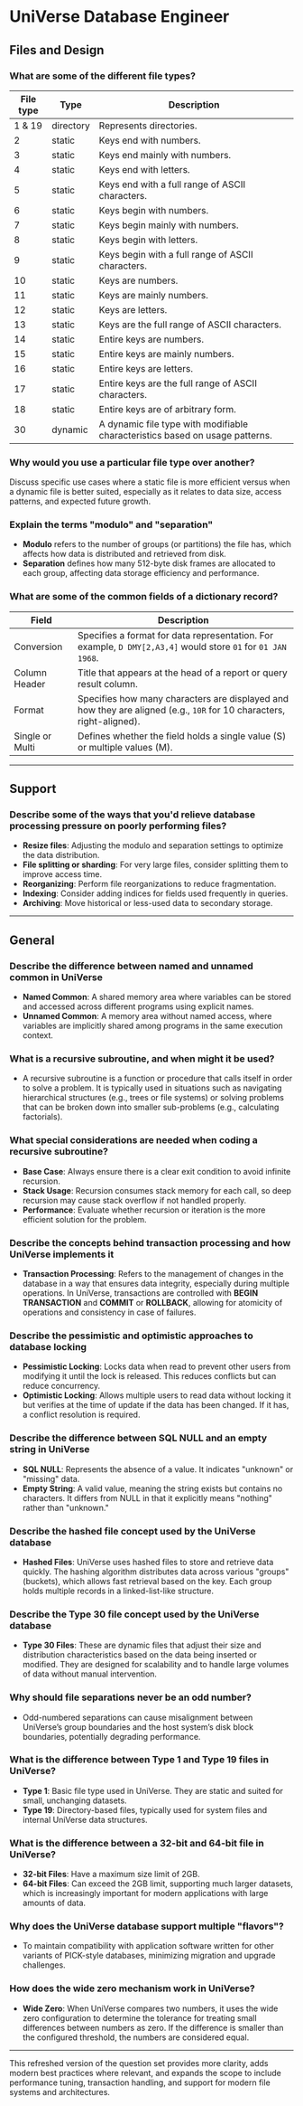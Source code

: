 # UniVerse Database Engineer

## Files and Design

### What are some of the different file types?

| File type | Type         | Description                                                                 |
|-----------|--------------|-----------------------------------------------------------------------------|
| 1 & 19    | directory     | Represents directories.                                                     |
| 2         | static        | Keys end with numbers.                                                      |
| 3         | static        | Keys end mainly with numbers.                                               |
| 4         | static        | Keys end with letters.                                                      |
| 5         | static        | Keys end with a full range of ASCII characters.                             |
| 6         | static        | Keys begin with numbers.                                                    |
| 7         | static        | Keys begin mainly with numbers.                                             |
| 8         | static        | Keys begin with letters.                                                    |
| 9         | static        | Keys begin with a full range of ASCII characters.                           |
| 10        | static        | Keys are numbers.                                                           |
| 11        | static        | Keys are mainly numbers.                                                    |
| 12        | static        | Keys are letters.                                                           |
| 13        | static        | Keys are the full range of ASCII characters.                                |
| 14        | static        | Entire keys are numbers.                                                    |
| 15        | static        | Entire keys are mainly numbers.                                             |
| 16        | static        | Entire keys are letters.                                                    |
| 17        | static        | Entire keys are the full range of ASCII characters.                         |
| 18        | static        | Entire keys are of arbitrary form.                                          |
| 30        | dynamic       | A dynamic file type with modifiable characteristics based on usage patterns.|

### Why would you use a particular file type over another?
Discuss specific use cases where a static file is more efficient versus when a dynamic file is better suited, especially as it relates to data size, access patterns, and expected future growth.

### Explain the terms "modulo" and "separation"
- **Modulo** refers to the number of groups (or partitions) the file has, which affects how data is distributed and retrieved from disk. 
- **Separation** defines how many 512-byte disk frames are allocated to each group, affecting data storage efficiency and performance.

### What are some of the common fields of a dictionary record?

| Field           | Description                                                                 |
|-----------------|-----------------------------------------------------------------------------|
| Conversion      | Specifies a format for data representation. For example, `D DMY[2,A3,4]` would store `01` for `01 JAN 1968`. |
| Column Header   | Title that appears at the head of a report or query result column.           |
| Format          | Specifies how many characters are displayed and how they are aligned (e.g., `10R` for 10 characters, right-aligned). |
| Single or Multi | Defines whether the field holds a single value (S) or multiple values (M).  |

---

## Support

### Describe some of the ways that you'd relieve database processing pressure on poorly performing files?
* **Resize files**: Adjusting the modulo and separation settings to optimize the data distribution.
* **File splitting or sharding**: For very large files, consider splitting them to improve access time.
* **Reorganizing**: Perform file reorganizations to reduce fragmentation.
* **Indexing**: Consider adding indices for fields used frequently in queries.
* **Archiving**: Move historical or less-used data to secondary storage.

---

## General

### Describe the difference between named and unnamed common in UniVerse
- **Named Common**: A shared memory area where variables can be stored and accessed across different programs using explicit names.
- **Unnamed Common**: A memory area without named access, where variables are implicitly shared among programs in the same execution context.

### What is a recursive subroutine, and when might it be used?
- A recursive subroutine is a function or procedure that calls itself in order to solve a problem. It is typically used in situations such as navigating hierarchical structures (e.g., trees or file systems) or solving problems that can be broken down into smaller sub-problems (e.g., calculating factorials).
  
### What special considerations are needed when coding a recursive subroutine?
- **Base Case**: Always ensure there is a clear exit condition to avoid infinite recursion.
- **Stack Usage**: Recursion consumes stack memory for each call, so deep recursion may cause stack overflow if not handled properly.
- **Performance**: Evaluate whether recursion or iteration is the more efficient solution for the problem.

### Describe the concepts behind transaction processing and how UniVerse implements it
- **Transaction Processing**: Refers to the management of changes in the database in a way that ensures data integrity, especially during multiple operations. In UniVerse, transactions are controlled with **BEGIN TRANSACTION** and **COMMIT** or **ROLLBACK**, allowing for atomicity of operations and consistency in case of failures.
  
### Describe the pessimistic and optimistic approaches to database locking
- **Pessimistic Locking**: Locks data when read to prevent other users from modifying it until the lock is released. This reduces conflicts but can reduce concurrency.
- **Optimistic Locking**: Allows multiple users to read data without locking it but verifies at the time of update if the data has been changed. If it has, a conflict resolution is required.

### Describe the difference between SQL NULL and an empty string in UniVerse
- **SQL NULL**: Represents the absence of a value. It indicates "unknown" or "missing" data.
- **Empty String**: A valid value, meaning the string exists but contains no characters. It differs from NULL in that it explicitly means "nothing" rather than "unknown."

### Describe the hashed file concept used by the UniVerse database
- **Hashed Files**: UniVerse uses hashed files to store and retrieve data quickly. The hashing algorithm distributes data across various "groups" (buckets), which allows fast retrieval based on the key. Each group holds multiple records in a linked-list-like structure.
  
### Describe the Type 30 file concept used by the UniVerse database
- **Type 30 Files**: These are dynamic files that adjust their size and distribution characteristics based on the data being inserted or modified. They are designed for scalability and to handle large volumes of data without manual intervention.

### Why should file separations never be an odd number?
- Odd-numbered separations can cause misalignment between UniVerse’s group boundaries and the host system’s disk block boundaries, potentially degrading performance.

### What is the difference between Type 1 and Type 19 files in UniVerse?
- **Type 1**: Basic file type used in UniVerse. They are static and suited for small, unchanging datasets.
- **Type 19**: Directory-based files, typically used for system files and internal UniVerse data structures.

### What is the difference between a 32-bit and 64-bit file in UniVerse?
- **32-bit Files**: Have a maximum size limit of 2GB.
- **64-bit Files**: Can exceed the 2GB limit, supporting much larger datasets, which is increasingly important for modern applications with large amounts of data.

### Why does the UniVerse database support multiple "flavors"?
- To maintain compatibility with application software written for other variants of PICK-style databases, minimizing migration and upgrade challenges.

### How does the wide zero mechanism work in UniVerse?
- **Wide Zero**: When UniVerse compares two numbers, it uses the wide zero configuration to determine the tolerance for treating small differences between numbers as zero. If the difference is smaller than the configured threshold, the numbers are considered equal.

---

This refreshed version of the question set provides more clarity, adds modern best practices where relevant, and expands the scope to include performance tuning, transaction handling, and support for modern file systems and architectures.
